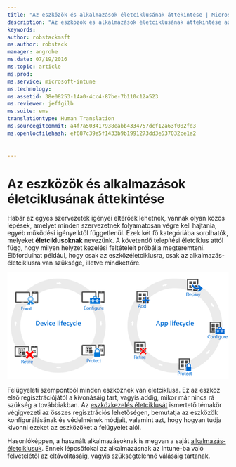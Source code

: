 ```yaml
---
title: "Az eszközök és alkalmazások életciklusának áttekintése | Microsoft Intune"
description: "Az eszközök és alkalmazások életciklusának áttekintése az Intune-nal."
keywords: 
author: robstackmsft
ms.author: robstack
manager: angrobe
ms.date: 07/19/2016
ms.topic: article
ms.prod: 
ms.service: microsoft-intune
ms.technology: 
ms.assetid: 38e08253-14a0-4cc4-87be-7b110c12a523
ms.reviewer: jeffgilb
ms.suite: ems
translationtype: Human Translation
ms.sourcegitcommit: a4f7a503417938eabb4334757dcf12a63f082fd3
ms.openlocfilehash: ef687c39e5f1433b9b1991273dd3e537032ce1a2


---
```


# Az eszközök és alkalmazások életciklusának áttekintése

Habár az egyes szervezetek igényei eltérőek lehetnek, vannak olyan közös lépések, amelyet minden szervezetnek folyamatosan végre kell hajtania, egyéb működési igényeiktől függetlenül. Ezek két fő kategóriába sorolhatók, melyeket **életciklusoknak** nevezünk. A követendő telepítési életciklus attól függ, hogy milyen helyzet kezelési feltételeit próbálja megteremteni. Előfordulhat például, hogy csak az eszközéletciklusra, csak az alkalmazás-életciklusra van szüksége, illetve mindkettőre.

![Az MDM és az alkalmazás-életciklus](./media/device-app-lifecycle.png "mobile device and app lifecycles")

Felügyeleti szempontból minden eszköznek van életciklusa. Ez az eszköz első regisztrációjától a kivonásáig tart, vagyis addig, mikor már nincs rá szükség a továbbiakban. Az [eszközkezelés életciklusát](overview-of-device-lifecycle-in-microsoft-intune.md) ismertető témakör végigvezeti az összes regisztrációs lehetőségen, bemutatja az eszközök konfigurálásának és védelmének módjait, valamint azt, hogy hogyan tudja kivonni ezeket az eszközöket a felügyelet alól.

Hasonlóképpen, a használt alkalmazásoknak is megvan a saját [alkalmazás-életciklusuk](overview-of-app-lifecycle-in-microsoft-intune.md). Ennek lépcsőfokai az alkalmazásnak az Intune-ba való felvételétől az eltávolításáig, vagyis szükségtelenné válásáig tartanak.



<!--HONumber=Oct16_HO4-->


